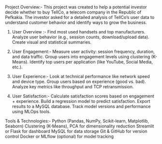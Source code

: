 Project Overview:-
This project was created to help a potential investor decide whether to buy TellCo, a telecom company in the Republic of Pefkakia. 
The investor asked for a detailed analysis of TellCo’s user data to understand customer behavior and identify ways to grow the business.

1. User Overview :-
Find most used handsets and top manufacturers.
Analyze user behavior (e.g., session counts, download/upload data).
Create visual and statistical summaries.

2. User Engagement:-
Measure user activity: session frequency, duration, and data traffic.
Group users into engagement levels using clustering (K-Means).
Identify top users per application (like YouTube, Social Media, etc.).

3. User Experience:-
Look at technical performance like network speed and device type.
Group users based on experience (good vs. bad).
Analyze key metrics like throughput and TCP retransmission.

4. User Satisfaction:-
Calculate satisfaction scores based on engagement + experience.
Build a regression model to predict satisfaction.
Export results to a MySQL database.
Track model versions and performance using MLOps tools.

Tools & Technologies:-
Python (Pandas, NumPy, Scikit-learn, Matplotlib, Seaborn)
Clustering (K-Means), PCA for dimensionality reduction
Streamlit or Flask for dashboard
MySQL for data storage
Git & GitHub for version control
Docker or MLflow (optional) for model tracking

